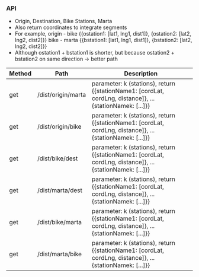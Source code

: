 ### API

- Origin, Destination, Bike Stations, Marta
- Also return coordinates to integrate segments
- For example, origin - bike {{ostation1: [lat1, lng1, dist1]}, {ostation2: [lat2, lng2, dist2]}}
               bike - marta {{bstation1: [lat1, lng1, dist1]}, {bstation2: [lat2, lng2, dist2]}}
- Although ostation1 + bstation1 is shorter, but because ostation2 + bstation2 on same direction -> better path

| Method | Path | Description |
|------- | --------- | ------ |
| get | /dist/origin/marta | parameter: k (stations), return {{stationName1: [cordLat, cordLng, distance]}, ... {stationNamek: [...]}}|
| get | /dist/origin/bike | parameter: k (stations), return {{stationName1: [cordLat, cordLng, distance]}, ... {stationNamek: [...]}}|
| get | /dist/bike/dest | parameter: k (stations), return {{stationName1: [cordLat, cordLng, distance]}, ... {stationNamek: [...]}}|
| get | /dist/marta/dest | parameter: k (stations), return {{stationName1: [cordLat, cordLng, distance]}, ... {stationNamek: [...]}}|
| get | /dist/bike/marta | parameter: k (stations), return {{stationName1: [cordLat, cordLng, distance]}, ... {stationNamek: [...]}}|
| get | /dist/marta/bike | parameter: k (stations), return {{stationName1: [cordLat, cordLng, distance]}, ... {stationNamek: [...]}}|
